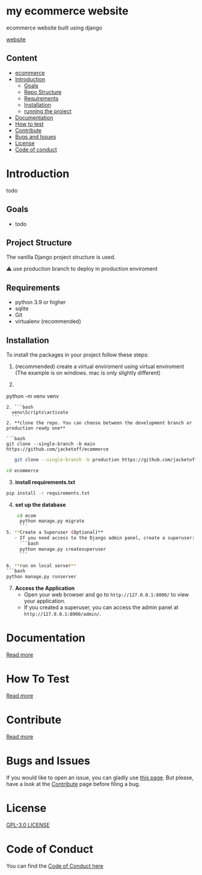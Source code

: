 # my ecommerce website

ecommerce website built using django

[website](https://ahmedelasmai.eu.pythonanywhere.com/products/)

## Content

- [ecommerce](#my-ecommerce-website)
- [Introduction](#introduction)
  - [Goals](#goals)
  - [Repo Structure](#repo-structure)
  - [Requirements](#requirements)
  - [Installation](#installation)
  - [running the project](#running-the-project)
- [Documentation](#documentation)
- [How to test](#white_check_mark-how-to-test)
- [Contribute](#contribute)
- [Bugs and Issues](#bugs-and-issues)
- [License](#license)
- [Code of conduct](#code-of-conduct)

# Introduction

todo

## Goals

- todo

## Project Structure

The vanilla Django project structure is used.

:warning: use production branch to deploy in production enviroment

## Requirements

- python 3.9 or higher
- sqlite 
- Git
- virtualenv (recommended)

## Installation

To install the packages in your project follow these steps:

1. (recommended) create a virtual enviroment using virtual enviroment (The example is on windows. mac is only slightly different) 
  1. ```bash
   python -m venv venv
   ```
  2. ```bash
     venv\Scripts\activate
     ```
2. **clone the repo. You can choose between the development branch or production ready one** 

```bash
   git clone --single-branch -b main https://github.com/jacketoff/ecommerce
   ```
```bash
   git clone --single-branch -b production https://github.com/jacketoff/ecommerce
   ```

```bash
cd ecommerce
```
3. **install requirements.txt**
```bash
pip install -r requirements.txt
```

4. **set up the database**
```bash
    cd ecom
     python manage.py migrate
     ```
5. **Create a Superuser (Optional)**
   - If you need access to the Django admin panel, create a superuser:
     ```bash
     python manage.py createsuperuser
     ```

6. **run on local server**
```bash
python manage.py runserver
```

7. **Access the Application**
   - Open your web browser and go to `http://127.0.0.1:8000/` to view your application.
   - If you created a superuser, you can access the admin panel at `http://127.0.0.1:8000/admin/`.

# Documentation

[Read more](./docs/)

# How To Test

[Read more](./docs/TESTING.md)

# Contribute

[Read more](./docs/CONTRIBUTE.md)

# Bugs and Issues

If you would like to open an issue, you can gladly use [this page](https://github.com/jacketoff/ecommerce/issues).
But please, have a look at the [Contribute](./docs/CONTRIBUTE.md) page before filing a bug.

# License

[GPL-3.0 LICENSE](./LICENSE.md)

# Code of Conduct

You can find the [Code of Conduct here](./docs/CODE_OF_CONDUCT.md)
